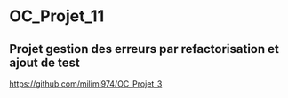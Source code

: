 # OC_Projet_11

## Projet gestion des erreurs par refactorisation et ajout de test  
https://github.com/milimi974/OC_Projet_3
